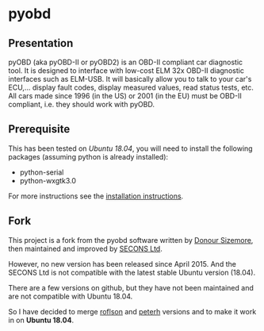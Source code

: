 # pyobd

## Presentation
pyOBD (aka pyOBD-II or pyOBD2) is an OBD-II compliant car diagnostic tool. It is designed to interface with low-cost ELM 32x OBD-II diagnostic interfaces such as ELM-USB. It will basically allow you to talk to your car's ECU,... display fault codes, display measured values, read status tests, etc. All cars made since 1996 (in the US) or 2001 (in the EU) must be OBD-II compliant, i.e. they should work with pyOBD. 

## Prerequisite
This has been tested on _Ubuntu 18.04_, you will need to install the following packages (assuming python is already installed):
- python-serial
- python-wxgtk3.0

For more instructions see the [installation instructions](http://htmlpreview.github.com/?https://github.com/ComputingFroggy/pyobd/blob/master/doc/install.html).

## Fork
This project is a fork from the pyobd software written by [Donour Sizemore](http://www.cs.unm.edu/~donour/), then maintained and improved by [SECONS Ltd](http://www.obd-ii.biz/contact). 

However, no new version has been released since April 2015. And the SECONS Ltd is not compatible with the latest stable Ubuntu version (18.04).

There are a few versions on github, but they have not been maintained and are not compatible with Ubuntu 18.04.

So I have decided to merge [roflson](https://github.com/roflson/pyobd) and [peterh](https://github.com/peterh/pyobd) versions and to make it work in on **Ubuntu 18.04**.
